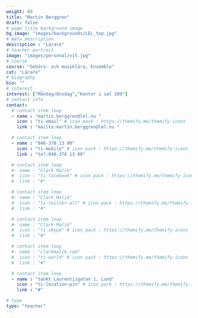 ```yaml
---
weight: 80
title: "Martin Berggren"
draft: false
# page title background image
bg_image: "images/backgrounds/LEL_top.jpg"
# meta description
description : "Lärare"
# teacher portrait
image: "images/personal/vit.jpg"
# course
course: "Gehörs- och musiklära, Ensemble"
cat: "Lärare"
# biography
bio: ""
# interest
interest: ["Måndag/Onsdag","Kontor i sal 209"]
# contact info
contact:
  # contact item loop
  - name : "martin.berggren@lel.nu "
    icon : "ti-email" # icon pack : https://themify.me/themify-icons
    link : "mailto:martin.berggren@lel.nu "

  # contact item loop
  - name : "046-378 13 00"
    icon : "ti-mobile" # icon pack : https://themify.me/themify-icons
    link : "tel:046-378 13 00"

  # contact item loop
  #- name : "Clark Malik"
  #  icon : "ti-facebook" # icon pack : https://themify.me/themify-icons
  #  link : "#"

  # contact item loop
  #- name : "Clark Malik"
  #  icon : "ti-twitter-alt" # icon pack : https://themify.me/themify-icons
  #  link : "#"

  # contact item loop
  #- name : "Clark Malik"
  #  icon : "ti-skype" # icon pack : https://themify.me/themify-icons
  #  link : "#"

  # contact item loop
  #- name : "clarkmalik.com"
  #  icon : "ti-world" # icon pack : https://themify.me/themify-icons
  #  link : "#"

  # contact item loop
  - name : "Sankt Laurentiigatan 1, Lund"
    icon : "ti-location-pin" # icon pack : https://themify.me/themify-icons
    link : "#"

# type
type: "teacher"
---
```

